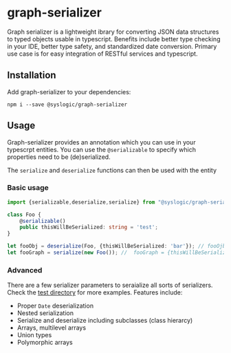 # graph-serializer

Graph serializer is a lightweight ibrary for converting JSON data structures to typed objects usable in typescript. Benefits include better type checking in your IDE, better type safety, and standardized date conversion. Primary use case is for easy integration of RESTful services and typescript.

## Installation

Add graph-serializer to your dependencies:
```shell
npm i --save @syslogic/graph-serializer
```

## Usage

Graph-serializer provides an annotation which you can use in your typescrpt entities. You can use the `@serializable` to specify which properties need to be (de)serialized.

The `serialize` and `deserialize` functions can then be used with the entity

### Basic usage

```typescript
import {serializable,deserialize,serialize} from "@syslogic/graph-serializer"

class Foo {
    @serializable()
    public thisWillBeSerialized: string = 'test';
}

let fooObj = deserialize(Foo, {thisWillBeSerialized: 'bar'}); // fooOjb instanceof Foo === true
let fooGraph = serialize(new Foo()); //  fooGraph = {thisWillBeSerialized: 'bar'}

```

### Advanced

There are a few serializer parameters to seraialize all sorts of serializers. Check the [test directory](tests/) for more examples. Features include:

 - Proper `Date` deserialization
 - Nested serialization
 - Serialize and deserialize including subclasses (class hierarcy)
 - Arrays, multilevel arrays
 - Union types
 - Polymorphic arrays

